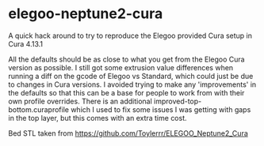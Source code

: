 # elegoo-neptune2-cura
A quick hack around to try to reproduce the Elegoo provided Cura setup in Cura 4.13.1

All the defaults should be as close to what you get from the Elegoo Cura version as possible.  I still got some extrusion value differences when running a diff on the gcode of Elegoo vs Standard, which could just be due to changes in Cura versions.
I avoided trying to make any 'improvements' in the defaults so that this can be a base for people to work from with their own profile overrides.
There is an additional improved-top-bottom.curaprofile which I used to fix some issues I was getting with gaps in the top layer, but this comes with an extra time cost.

Bed STL taken from https://github.com/Toylerrr/ELEGOO_Neptune2_Cura
